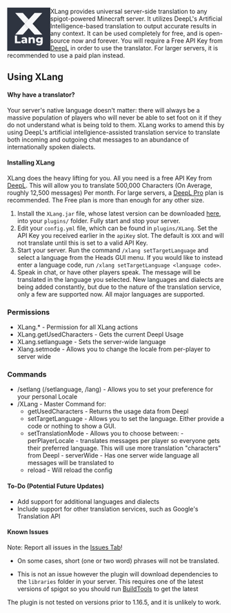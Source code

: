 <div>
  <img align="left" width="100" height="100" src="https://github.com/olijeffers0n/XLang/blob/master/img/icon.png">

  XLang provides universal server-side translation to any spigot-powered Minecraft server. It utilizes DeepL's Artificial Intelligence-based translation to output accurate results in any context. It can be used completely for free, and is open-source now and forever. You will require a Free API Key from <a href="https://www.deepl.com/pro/change-plan?/pro?cta=header-prices#developer">DeepL</a> in order to use the translator. For larger servers, it is recommended to use a paid plan instead.
</div>

## Using XLang
#### Why have a translator?

Your server's native language doesn't matter: there will always be a massive population of players who will never be able to set foot on it if they do not understand what is being told to them. XLang works to amend this by using DeepL's artificial intellgience-assisted translation service to translate both incoming and outgoing chat messages to an abundance of internationally spoken dialects.
#### Installing XLang

XLang does the heavy lifting for you. All you need is a free API Key from <a href="https://www.deepl.com/pro/change-plan?/pro?cta=header-prices#developer">DeepL</a>. This will allow you to translate 500,000 Characters (On Average, roughly 12,500 messages) Per month. For large servers, a <a href="https://www.deepl.com/pro/change-plan?/pro?cta=header-prices#developer">DeepL Pro</a> plan is recommended. The Free plan is more than enough for any other size.

1. Install the `XLang.jar` file, whose latest version can be downloaded <a href="https://github.com/olijeffers0n/XLang/releases">here</a>, into your `plugins/` folder. Fully start and stop your server.
2. Edit your `config.yml` file, which can be found in `plugins/XLang`. Set the API Key you received earlier in the `apiKey` slot. The default is `XXX` and will not translate until this is set to a valid API Key.
3. Start your server. Run the command `/xlang setTargetLanguage` and select a language from the Heads GUI menu. If you would like to instead enter a language code, run `/xlang setTargetLanguage <language code>`.
4. Speak in chat, or have other players speak. The message will be translated in the language you selected. New languages and dialects are being added constantly, but due to the nature of the translation service, only a few are supported now. All major languages are supported.

### Permissions

 - XLang.* - Permission for all XLang actions
 - XLang.getUsedCharacters - Gets the current Deepl Usage
 - XLang.setlanguage - Sets the server-wide language
 - Xlang.setmode - Allows you to change the locale from per-player to server wide

### Commands

 - /setlang (/setlanguage, /lang) - Allows you to set your preference for your personal Locale
 - /XLang - Master Command for:
	 - getUsedCharacters - Returns the usage data from Deepl
	 - setTargetLanguage - Allows you to set the language. Either provide a code or nothing to show a GUI.
	 - setTranslationMode - Allows you to choose between:
			 - perPlayerLocale - translates messages per player so everyone gets their preferred language. This will use more translation "characters" from Deepl
			 - serverWide - Has one server wide language all messages will be translated to
	 - reload - Will reload the config
	
#### To-Do (Potential Future Updates)

- Add support for additional languages and dialects
- Include support for other translation services, such as Google's Translation API

#### Known Issues

Note: Report all issues in the <a href="https://github.com/olijeffers0n/XLang/issues">Issues Tab</a>!
- On some cases, short (one or two word) phrases will not be translated.

- This is not an issue however the plugin will download dependencies to the `libraries` folder in your server. This requires one of the latest versions of spigot so you should run [BuildTools](https://www.spigotmc.org/wiki/buildtools/) to get the latest

The plugin is not tested on versions prior to 1.16.5, and it is unlikely to work. 
